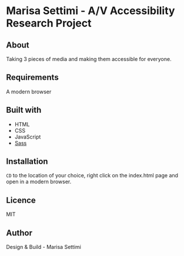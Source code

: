 # Marisa Settimi - A/V Accessibility Research Project

## About

Taking 3 pieces of media and making them accessible for everyone.

## Requirements 

A modern browser

## Built with

* HTML
* CSS
* JavaScript
* [Sass](https://sass-lang.com/)


## Installation

`CD` to the location of your choice, right click on the index.html page and open in a modern browser.

## Licence 

MIT

## Author

Design & Build - Marisa Settimi